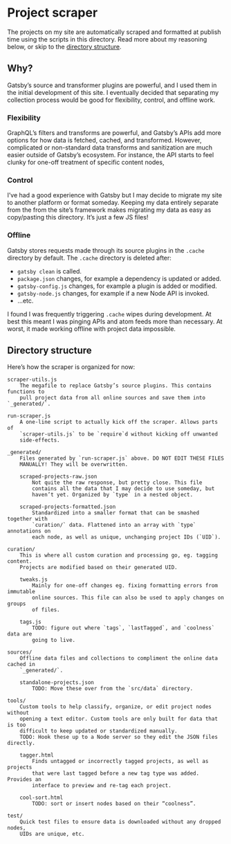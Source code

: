 # Project scraper

The projects on my site are automatically scraped and formatted at publish time
using the scripts in this directory. Read more about my reasoning below, or
skip to the [directory structure](#structure).

## Why?

Gatsby’s source and transformer plugins are powerful, and I used them in the
initial development of this site. I eventually decided that separating my
collection process would be good for flexibility, control, and offline work.

### Flexibility

GraphQL’s filters and transforms are powerful, and Gatsby’s APIs add more
options for how data is fetched, cached, and transformed. However, complicated
or non-standard data transforms and sanitization are much easier outside of
Gatsby’s ecosystem. For instance, the API starts to feel clunky for one-off
treatment of specific content nodes,

### Control

I’ve had a good experience with Gatsby but I may decide to migrate my site to
another platform or format someday. Keeping my data entirely separate from the
from the site’s framework makes migrating my data as easy as copy/pasting this
directory. It’s just a few JS files!

### Offline

Gatsby stores requests made through its source plugins in the `.cache`
directory by default. The `.cache` directory is deleted after:

-   `gatsby clean` is called.
-   `package.json` changes, for example a dependency is updated or added.
-   `gatsby-config.js` changes, for example a plugin is added or modified.
-   `gatsby-node.js` changes, for example if a new Node API is invoked.
-   …etc.

I found I was frequently triggering `.cache` wipes during development. At best
this meant I was pinging APIs and atom feeds more than necessary. At worst, it
made working offline with project data impossible.

## Directory structure

Here’s how the scraper is organized for now:

```
scraper-utils.js
	The megafile to replace Gatsby’s source plugins. This contains functions to
	pull project data from all online sources and save them into `_generated/`.

run-scraper.js
	A one-line script to actually kick off the scraper. Allows parts of
	`scraper-utils.js` to be `require`d without kicking off unwanted
	side-effects.

_generated/
	Files generated by `run-scraper.js` above. DO NOT EDIT THESE FILES
	MANUALLY! They will be overwritten.

	scraped-projects-raw.json
		Not quite the raw response, but pretty close. This file
		contains all the data that I may decide to use someday, but
		haven’t yet. Organized by `type` in a nested object.

    scraped-projects-formatted.json
		Standardized into a smaller format that can be smashed together with
		`curation/` data. Flattened into an array with `type` annotations on
		each node, as well as unique, unchanging project IDs (`UID`).

curation/
	This is where all custom curation and processing go, eg. tagging content.
	Projects are modified based on their generated UID.

	tweaks.js
		Mainly for one-off changes eg. fixing formatting errors from immutable
		online sources. This file can also be used to apply changes on groups
		of files.

	tags.js
		TODO: figure out where `tags`, `lastTagged`, and `coolness` data are
		going to live.

sources/
	Offline data files and collections to compliment the online data cached in
	`_generated/`.

	standalone-projects.json
		TODO: Move these over from the `src/data` directory.

tools/
	Custom tools to help classify, organize, or edit project nodes without
	opening a text editor. Custom tools are only built for data that is too
	difficult to keep updated or standardized manually.
	TODO: Hook these up to a Node server so they edit the JSON files directly.

	tagger.html
		Finds untagged or incorrectly tagged projects, as well as projects
		that were last tagged before a new tag type was added. Provides an
		interface to preview and re-tag each project.

	cool-sort.html
		TODO: sort or insert nodes based on their “coolness”.

test/
	Quick test files to ensure data is downloaded without any dropped nodes,
	UIDs are unique, etc.
```
